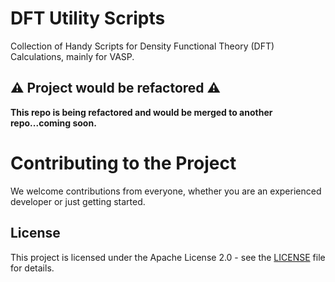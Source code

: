 # DFT Utility Scripts

Collection of Handy Scripts for Density Functional Theory (DFT) Calculations, mainly for VASP.

## ⚠️ Project would be refactored ⚠️

**This repo is being refactored and would be merged to another repo...coming soon.**


# Contributing to the Project

We welcome contributions from everyone, whether you are an experienced developer or just getting started.

## License

This project is licensed under the Apache License 2.0 - see the [LICENSE](LICENSE) file for details.

